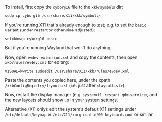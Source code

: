 To install, first copy the `cyborg16` file to the `xkb/symbols` dir:
```
sudo cp cyborg16 /usr/share/X11/xkb/symbols/
```

If you're running X11 that's already enough to test; e.g. to set the `basic` variant (under restart or otherwise adjusted):
```
setxkbmap cyborg16 basic
```
But if you're running Wayland that won't do anything.

Now, open `evdev-extension.xml` and copy the contents, then open `xkb/rules/evdev.xml` for editing:
```
VISUAL=kwrite sudoedit /usr/share/X11/xkb/rules/evdev.xml
```
Paste the contents you copied here, under the xpath `/xkbConfigRegistry/layoutList` (i.e. just after `<layoutList>`).

Now, restart the display manager (e.g. `systemctl restart gdm.service`), and the new layouts should show up in your system settings.

Alternative (X11 only): edit the system's default X11 settings under `/etc/default/keymap` or `/etc/X11/xorg.conf.d/00-keyboard.conf` or similar.
